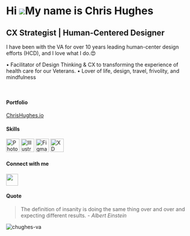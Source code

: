 Hi ![](https://user-images.githubusercontent.com/18350557/176309783-0785949b-9127-417c-8b55-ab5a4333674e.gif)My name is Chris Hughes
====================================================================================================================================

CX Strategist | Human-Centered Designer
---------------------------------------


I have been with the VA for over 10 years leading human-center design efforts (HCD), and I love what I do.😍

• Facilitator of Design Thinking & CX to transforming the experience of health care for our Veterans. 
• Lover of life, design, travel, frivolity, and mindfulness


<br>
<h4>Portfolio</h4><a href="https://ChrisHughes.io" target="_blank" rel="noreferrer">ChrisHughes.io</a>

<h4>Skills</h4>
<p align="left">
<a href="https://www.adobe.com/uk/products/photoshop.html" target="_blank" rel="noreferrer"><img src="https://raw.githubusercontent.com/danielcranney/readme-generator/main/public/icons/skills/photoshop-colored.svg" width="36" height="36" alt="Photoshop" /></a>
<a href="adobe.com/uk/products/illustrator.html" target="_blank" rel="noreferrer"><img src="https://raw.githubusercontent.com/danielcranney/readme-generator/main/public/icons/skills/illustrator-colored.svg" width="36" height="36" alt="Illustrator" /></a>
<a href="https://www.figma.com/" target="_blank" rel="noreferrer"><img src="https://raw.githubusercontent.com/danielcranney/readme-generator/main/public/icons/skills/figma-colored.svg" width="36" height="36" alt="Figma" /></a>
<a href="https://www.adobe.com/uk/products/xd.html" target="_blank" rel="noreferrer"><img src="https://raw.githubusercontent.com/danielcranney/readme-generator/main/public/icons/skills/xd-colored.svg" width="36" height="36" alt="XD" /></a>
</p>

<h4>Connect with me</h4>
 <a href="https://www.linkedin.com/in/chughes1" target="_blank" rel="noreferrer"><img src="https://raw.githubusercontent.com/danielcranney/readme-generator/main/public/icons/socials/linkedin.svg" width="32" height="32" /></a>


<h4>Quote</h4> 
<blockquote> The definition of insanity is doing the same thing over and over and expecting different results. <i> - Albert Einstein</i> </blockquote>

 <p align="left"> <img src="https://komarev.com/ghpvc/?username=chughes-va&label=Profile%20views&color=0e75b6&style=flat" alt="chughes-va" /> </p>
